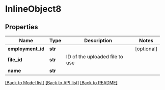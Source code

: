 # InlineObject8

## Properties
Name | Type | Description | Notes
------------ | ------------- | ------------- | -------------
**employment_id** | **str** |  | [optional] 
**file_id** | **str** | ID of the uploaded file to use | 
**name** | **str** |  | 

[[Back to Model list]](../README.md#documentation-for-models) [[Back to API list]](../README.md#documentation-for-api-endpoints) [[Back to README]](../README.md)


